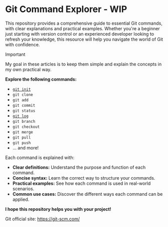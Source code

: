 # Git Command Explorer - WIP

This repository provides a comprehensive guide to essential Git commands, with clear explanations and practical examples. Whether you're a beginner just starting with version control or an experienced developer looking to refresh your knowledge, this resource will help you navigate the world of Git with confidence.

> [!IMPORTANT]
> My goal in these articles is to keep them simple and explain the concepts in my own practical way. 

**Explore the following commands:**

* [`git init`](https://github.com/leandrodrey/git/blob/master/git_init.md)
* `git clone`
* `git add`
* `git commit`
* `git status`
* [`git log`](https://github.com/leandrodrey/git/blob/master/git_log.md)
* `git branch`
* `git checkout`
* `git merge`
* `git pull`
* `git push`
* ... and more!

Each command is explained with:

* **Clear definitions:** Understand the purpose and function of each command.
* **Concise syntax:** Learn the correct way to structure your commands.
* **Practical examples:** See how each command is used in real-world scenarios.
* **Common use cases:** Discover the different ways each command can be applied.

**I hope this repository helps you with your project!**

Git official site: https://git-scm.com/
